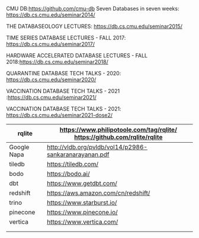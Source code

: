 CMU DB:https://github.com/cmu-db
Seven Databases in seven weeks: https://db.cs.cmu.edu/seminar2014/

THE DATABASEOLOGY LECTURES: https://db.cs.cmu.edu/seminar2015/

TIME SERIES DATABASE LECTURES - FALL 2017: https://db.cs.cmu.edu/seminar2017/

HARDWARE ACCELERATED DATABASE LECTURES - FALL 2018:https://db.cs.cmu.edu/seminar2018/

QUARANTINE DATABASE TECH TALKS - 2020: https://db.cs.cmu.edu/seminar2020/


VACCINATION DATABASE TECH TALKS - 2021 :https://db.cs.cmu.edu/seminar2021/

VACCINATION DATABASE TECH TALKS - 2021: https://db.cs.cmu.edu/seminar2021-dose2/

| rqlite      | https://www.philipotoole.com/tag/rqlite/<br />https://github.com/rqlite/rqlite |
| ----------- | ------------------------------------------------------------ |
| Google Napa | http://vldb.org/pvldb/vol14/p2986-sankaranarayanan.pdf       |
| tiledb      | https://tiledb.com/                                          |
| bodo        | https://bodo.ai/                                             |
| dbt         | https://www.getdbt.com/                                      |
| redshift    | https://aws.amazon.com/cn/redshift/                          |
| trino       | https://www.starburst.io/                                    |
| pinecone    | https://www.pinecone.io/                                     |
| vertica     | https://www.vertica.com/                                     |
|             |                                                              |
|             |                                                              |

